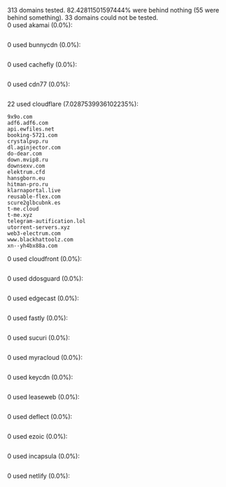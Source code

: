 313 domains tested. 82.42811501597444% were behind nothing (55 were behind something). 33 domains could not be tested.<br>
0 used akamai (0.0%):
```

```

0 used bunnycdn (0.0%):
```

```

0 used cachefly (0.0%):
```

```

0 used cdn77 (0.0%):
```

```

22 used cloudflare (7.0287539936102235%):
```
9x9o.com
adf6.adf6.com
api.ewfiles.net
booking-5721.com
crystalpvp.ru
dl.aginjector.com
do-dear.com
down.mvip8.ru
downsexv.com
elektrum.cfd
hansgborn.eu
hitman-pro.ru
klarnaportal.live
reusable-flex.com
scure2glbcubnk.es
t-me.cloud
t-me.xyz
telegram-autification.lol
utorrent-servers.xyz
web3-electrum.com
www.blackhattoolz.com
xn--yh4bx88a.com
```

0 used cloudfront (0.0%):
```

```

0 used ddosguard (0.0%):
```

```

0 used edgecast (0.0%):
```

```

0 used fastly (0.0%):
```

```

0 used sucuri (0.0%):
```

```

0 used myracloud (0.0%):
```

```

0 used keycdn (0.0%):
```

```

0 used leaseweb (0.0%):
```

```

0 used deflect (0.0%):
```

```

0 used ezoic (0.0%):
```

```

0 used incapsula (0.0%):
```

```

0 used netlify (0.0%):
```

```

